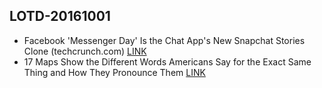 ## LOTD-20161001

-  Facebook 'Messenger Day' Is the Chat App's New Snapchat Stories Clone  (techcrunch.com)  [LINK](https://news.slashdot.org/story/16/09/30/2217229/facebook-messenger-day-is-the-chat-apps-new-snapchat-stories-clone)
- 17 Maps Show the Different Words Americans Say for the Exact Same Thing and How They Pronounce Them [LINK](http://ijr.com/2014/12/214125-17-maps-show-different-ways-americans-divided-pronounce-words-words-say/)

